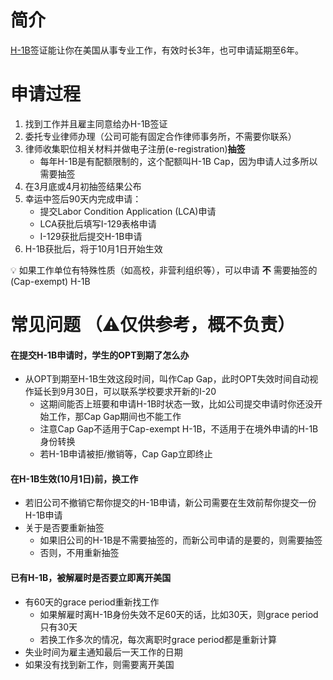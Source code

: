 # 简介
[H-1B](https://www.uscis.gov/working-in-the-united-states/temporary-workers/h-1b-specialty-occupations-dod-cooperative-research-and-development-project-workers-and-fashion)签证能让你在美国从事专业工作，有效时长3年，也可申请延期至6年。

# 申请过程
1. 找到工作并且雇主同意给办H-1B签证
2. 委托专业律师办理（公司可能有固定合作律师事务所，不需要你联系）
3. 律师收集职位相关材料并做电子注册(e-registration)**抽签**
   - 每年H-1B是有配额限制的，这个配额叫H-1B Cap，因为申请人过多所以需要抽签
4. 在3月底或4月初抽签结果公布
5. 幸运中签后90天内完成申请：
   - 提交Labor Condition Application (LCA)申请
   - LCA获批后填写I-129表格申请
   - I-129获批后提交H-1B申请
6. H-1B获批后，将于10月1日开始生效

:bulb: 如果工作单位有特殊性质（如高校，非营利组织等），可以申请 **不** 需要抽签的(Cap-exempt) H-1B


# 常见问题 （⚠️仅供参考，概不负责）  
#### 在提交H-1B申请时，学生的OPT到期了怎么办
- 从OPT到期至H-1B生效这段时间，叫作Cap Gap，此时OPT失效时间自动视作延长到9月30日，可以联系学校要求开新的I-20
   - 这期间能否上班要和申请H-1B时状态一致，比如公司提交申请时你还没开始工作，那Cap Gap期间也不能工作
   - 注意Cap Gap不适用于Cap-exempt H-1B，不适用于在境外申请的H-1B身份转换
   - 若H-1B申请被拒/撤销等，Cap Gap立即终止

#### 在H-1B生效(10月1日)前，换工作  
- 若旧公司不撤销它帮你提交的H-1B申请，新公司需要在生效前帮你提交一份H-1B申请
- 关于是否要重新抽签
   - 如果旧公司的H-1B是不需要抽签的，而新公司申请的是要的，则需要抽签
   - 否则，不用重新抽签  
  
#### 已有H-1B，被解雇时是否要立即离开美国  
- 有60天的grace period重新找工作
   - 如果解雇时离H-1B身份失效不足60天的话，比如30天，则grace period只有30天
   - 若换工作多次的情况，每次离职时grace period都是重新计算
- 失业时间为雇主通知最后一天工作的日期
- 如果没有找到新工作，则需要离开美国


